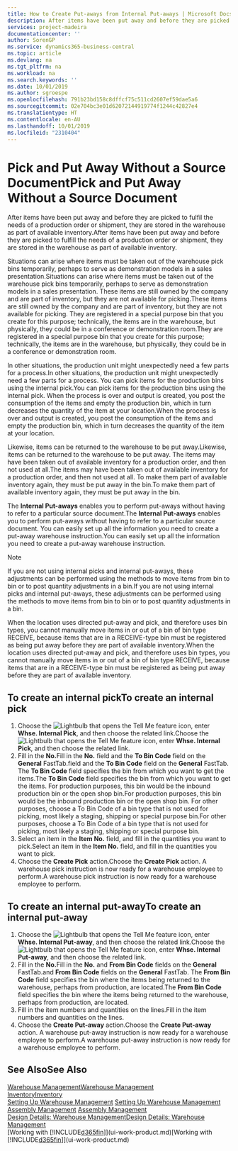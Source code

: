 ```yaml
---
title: How to Create Put-aways from Internal Put-aways | Microsoft Docs
description: After items have been put away and before they are picked to fulfil the needs of a production order or shipment, they are stored in the warehouse as part of available inventory.
services: project-madeira
documentationcenter: ''
author: SorenGP
ms.service: dynamics365-business-central
ms.topic: article
ms.devlang: na
ms.tgt_pltfrm: na
ms.workload: na
ms.search.keywords: ''
ms.date: 10/01/2019
ms.author: sgroespe
ms.openlocfilehash: 791b23bd158c8dffcf75c511cd2607ef59dae5a6
ms.sourcegitcommit: 02e704bc3e01d62072144919774f1244c42827e4
ms.translationtype: HT
ms.contentlocale: en-AU
ms.lasthandoff: 10/01/2019
ms.locfileid: "2310404"
---
```

# <a name="pick-and-put-away-without-a-source-document"></a><span data-ttu-id="51745-103">Pick and Put Away Without a Source Document</span><span class="sxs-lookup"><span data-stu-id="51745-103">Pick and Put Away Without a Source Document</span></span>
<span data-ttu-id="51745-104">After items have been put away and before they are picked to fulfil the needs of a production order or shipment, they are stored in the warehouse as part of available inventory.</span><span class="sxs-lookup"><span data-stu-id="51745-104">After items have been put away and before they are picked to fulfill the needs of a production order or shipment, they are stored in the warehouse as part of available inventory.</span></span>  

<span data-ttu-id="51745-105">Situations can arise where items must be taken out of the warehouse pick bins temporarily, perhaps to serve as demonstration models in a sales presentation.</span><span class="sxs-lookup"><span data-stu-id="51745-105">Situations can arise where items must be taken out of the warehouse pick bins temporarily, perhaps to serve as demonstration models in a sales presentation.</span></span> <span data-ttu-id="51745-106">These items are still owned by the company and are part of inventory, but they are not available for picking.</span><span class="sxs-lookup"><span data-stu-id="51745-106">These items are still owned by the company and are part of inventory, but they are not available for picking.</span></span> <span data-ttu-id="51745-107">They are registered in a special purpose bin that you create for this purpose; technically, the items are in the warehouse, but physically, they could be in a conference or demonstration room.</span><span class="sxs-lookup"><span data-stu-id="51745-107">They are registered in a special purpose bin that you create for this purpose; technically, the items are in the warehouse, but physically, they could be in a conference or demonstration room.</span></span>  

<span data-ttu-id="51745-108">In other situations, the production unit might unexpectedly need a few parts for a process.</span><span class="sxs-lookup"><span data-stu-id="51745-108">In other situations, the production unit might unexpectedly need a few parts for a process.</span></span> <span data-ttu-id="51745-109">You can pick items for the production bins using the internal pick.</span><span class="sxs-lookup"><span data-stu-id="51745-109">You can pick items for the production bins using the internal pick.</span></span> <span data-ttu-id="51745-110">When the process is over and output is created, you post the consumption of the items and empty the production bin, which in turn decreases the quantity of the item at your location.</span><span class="sxs-lookup"><span data-stu-id="51745-110">When the process is over and output is created, you post the consumption of the items and empty the production bin, which in turn decreases the quantity of the item at your location.</span></span>  

<span data-ttu-id="51745-111">Likewise, items can be returned to the warehouse to be put away.</span><span class="sxs-lookup"><span data-stu-id="51745-111">Likewise, items can be returned to the warehouse to be put away.</span></span> <span data-ttu-id="51745-112">The items may have been taken out of available inventory for a production order, and then not used at all.</span><span class="sxs-lookup"><span data-stu-id="51745-112">The items may have been taken out of available inventory for a production order, and then not used at all.</span></span> <span data-ttu-id="51745-113">To make them part of available inventory again, they must be put away in the bin.</span><span class="sxs-lookup"><span data-stu-id="51745-113">To make them part of available inventory again, they must be put away in the bin.</span></span>  

<span data-ttu-id="51745-114">The **Internal Put-aways** enables you to perform put-aways without having to refer to a particular source document.</span><span class="sxs-lookup"><span data-stu-id="51745-114">The **Internal Put-aways** enables you to perform put-aways without having to refer to a particular source document.</span></span> <span data-ttu-id="51745-115">You can easily set up all the information you need to create a put-away warehouse instruction.</span><span class="sxs-lookup"><span data-stu-id="51745-115">You can easily set up all the information you need to create a put-away warehouse instruction.</span></span>  

> [!NOTE]  
>  <span data-ttu-id="51745-116">If you are not using internal picks and internal put-aways, these adjustments can be performed using the methods to move items from bin to bin or to post quantity adjustments in a bin.</span><span class="sxs-lookup"><span data-stu-id="51745-116">If you are not using internal picks and internal put-aways, these adjustments can be performed using the methods to move items from bin to bin or to post quantity adjustments in a bin.</span></span>  
>   
>  <span data-ttu-id="51745-117">When the location uses directed put-away and pick, and therefore uses bin types, you cannot manually move items in or out of a bin of bin type RECEIVE, because items that are in a RECEIVE-type bin must be registered as being put away before they are part of available inventory.</span><span class="sxs-lookup"><span data-stu-id="51745-117">When the location uses directed put-away and pick, and therefore uses bin types, you cannot manually move items in or out of a bin of bin type RECEIVE, because items that are in a RECEIVE-type bin must be registered as being put away before they are part of available inventory.</span></span>  

## <a name="to-create-an-internal-pick"></a><span data-ttu-id="51745-118">To create an internal pick</span><span class="sxs-lookup"><span data-stu-id="51745-118">To create an internal pick</span></span>  
1.  <span data-ttu-id="51745-119">Choose the ![Lightbulb that opens the Tell Me feature](media/ui-search/search_small.png "Tell me what you want to do") icon, enter **Whse. Internal Pick**, and then choose the related link.</span><span class="sxs-lookup"><span data-stu-id="51745-119">Choose the ![Lightbulb that opens the Tell Me feature](media/ui-search/search_small.png "Tell me what you want to do") icon, enter **Whse. Internal Pick**, and then choose the related link.</span></span>  
2.  <span data-ttu-id="51745-120">Fill in the **No.**</span><span class="sxs-lookup"><span data-stu-id="51745-120">Fill in the **No.**</span></span> <span data-ttu-id="51745-121">field and the **To Bin Code** field on the **General** FastTab.</span><span class="sxs-lookup"><span data-stu-id="51745-121">field and the **To Bin Code** field on the **General** FastTab.</span></span> <span data-ttu-id="51745-122">The **To Bin Code** field specifies the bin from which you want to get the items.</span><span class="sxs-lookup"><span data-stu-id="51745-122">The **To Bin Code** field specifies the bin from which you want to get the items.</span></span> <span data-ttu-id="51745-123">For production purposes, this bin would be the inbound production bin or the open shop bin.</span><span class="sxs-lookup"><span data-stu-id="51745-123">For production purposes, this bin would be the inbound production bin or the open shop bin.</span></span> <span data-ttu-id="51745-124">For other purposes, choose a To Bin Code of a bin type that is not used for picking, most likely a staging, shipping or special purpose bin.</span><span class="sxs-lookup"><span data-stu-id="51745-124">For other purposes, choose a To Bin Code of a bin type that is not used for picking, most likely a staging, shipping or special purpose bin.</span></span>  
3.  <span data-ttu-id="51745-125">Select an item in the **Item No.** field, and fill in the quantities you want to pick.</span><span class="sxs-lookup"><span data-stu-id="51745-125">Select an item in the **Item No.** field, and fill in the quantities you want to pick.</span></span>  
4. <span data-ttu-id="51745-126">Choose the **Create Pick** action.</span><span class="sxs-lookup"><span data-stu-id="51745-126">Choose the **Create Pick** action.</span></span> <span data-ttu-id="51745-127">A warehouse pick instruction is now ready for a warehouse employee to perform.</span><span class="sxs-lookup"><span data-stu-id="51745-127">A warehouse pick instruction is now ready for a warehouse employee to perform.</span></span>  

## <a name="to-create-an-internal-put-away"></a><span data-ttu-id="51745-128">To create an internal put-away</span><span class="sxs-lookup"><span data-stu-id="51745-128">To create an internal put-away</span></span>  
1.  <span data-ttu-id="51745-129">Choose the ![Lightbulb that opens the Tell Me feature](media/ui-search/search_small.png "Tell me what you want to do") icon, enter **Whse. Internal Put-away**, and then choose the related link.</span><span class="sxs-lookup"><span data-stu-id="51745-129">Choose the ![Lightbulb that opens the Tell Me feature](media/ui-search/search_small.png "Tell me what you want to do") icon, enter **Whse. Internal Put-away**, and then choose the related link.</span></span>  
2.  <span data-ttu-id="51745-130">Fill in the **No.**</span><span class="sxs-lookup"><span data-stu-id="51745-130">Fill in the **No.**</span></span> <span data-ttu-id="51745-131">and **From Bin Code** fields on the **General** FastTab.</span><span class="sxs-lookup"><span data-stu-id="51745-131">and **From Bin Code** fields on the **General** FastTab.</span></span> <span data-ttu-id="51745-132">The **From Bin Code** field specifies the bin where the items being returned to the warehouse, perhaps from production, are located.</span><span class="sxs-lookup"><span data-stu-id="51745-132">The **From Bin Code** field specifies the bin where the items being returned to the warehouse, perhaps from production, are located.</span></span>  
3.  <span data-ttu-id="51745-133">Fill in the item numbers and quantities on the lines.</span><span class="sxs-lookup"><span data-stu-id="51745-133">Fill in the item numbers and quantities on the lines.</span></span>  
4.  <span data-ttu-id="51745-134">Choose the **Create Put-away** action.</span><span class="sxs-lookup"><span data-stu-id="51745-134">Choose the **Create Put-away** action.</span></span> <span data-ttu-id="51745-135">A warehouse put-away instruction is now ready for a warehouse employee to perform.</span><span class="sxs-lookup"><span data-stu-id="51745-135">A warehouse put-away instruction is now ready for a warehouse employee to perform.</span></span>  

## <a name="see-also"></a><span data-ttu-id="51745-136">See Also</span><span class="sxs-lookup"><span data-stu-id="51745-136">See Also</span></span>  
[<span data-ttu-id="51745-137">Warehouse Management</span><span class="sxs-lookup"><span data-stu-id="51745-137">Warehouse Management</span></span>](warehouse-manage-warehouse.md)  
[<span data-ttu-id="51745-138">Inventory</span><span class="sxs-lookup"><span data-stu-id="51745-138">Inventory</span></span>](inventory-manage-inventory.md)  
<span data-ttu-id="51745-139">[Setting Up Warehouse Management](warehouse-setup-warehouse.md)   </span><span class="sxs-lookup"><span data-stu-id="51745-139">[Setting Up Warehouse Management](warehouse-setup-warehouse.md)   </span></span>  
<span data-ttu-id="51745-140">[Assembly Management](assembly-assemble-items.md)  </span><span class="sxs-lookup"><span data-stu-id="51745-140">[Assembly Management](assembly-assemble-items.md)  </span></span>  
[<span data-ttu-id="51745-141">Design Details: Warehouse Management</span><span class="sxs-lookup"><span data-stu-id="51745-141">Design Details: Warehouse Management</span></span>](design-details-warehouse-management.md)  
<span data-ttu-id="51745-142">[Working with [!INCLUDE[d365fin](includes/d365fin_md.md)]](ui-work-product.md)</span><span class="sxs-lookup"><span data-stu-id="51745-142">[Working with [!INCLUDE[d365fin](includes/d365fin_md.md)]](ui-work-product.md)</span></span>
